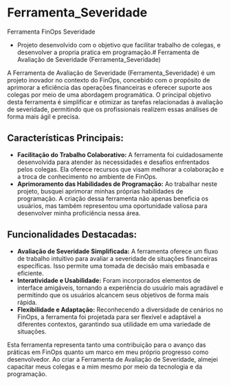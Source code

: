 # Ferramenta_Severidade
Ferramenta FinOps Severidade
- Projeto desenvolvido com o objetivo que facilitar trabalho de colegas, e desenvolver a propria pratica em programação.# Ferramenta de Avaliação de Severidade (Ferramenta_Severidade)

A Ferramenta de Avaliação de Severidade (Ferramenta_Severidade) é um projeto inovador no contexto do FinOps, concebido com o propósito de aprimorar a eficiência das operações financeiras e oferecer suporte aos colegas por meio de uma abordagem programática. O principal objetivo desta ferramenta é simplificar e otimizar as tarefas relacionadas à avaliação de severidade, permitindo que os profissionais realizem essas análises de forma mais ágil e precisa.

## Características Principais:
- **Facilitação do Trabalho Colaborativo:** A ferramenta foi cuidadosamente desenvolvida para atender às necessidades e desafios enfrentados pelos colegas. Ela oferece recursos que visam melhorar a colaboração e a troca de conhecimento no ambiente de FinOps.
- **Aprimoramento das Habilidades de Programação:** Ao trabalhar neste projeto, busquei aprimorar minhas próprias habilidades de programação. A criação dessa ferramenta não apenas beneficia os usuários, mas também representou uma oportunidade valiosa para desenvolver minha proficiência nessa área.

## Funcionalidades Destacadas:
- **Avaliação de Severidade Simplificada:** A ferramenta oferece um fluxo de trabalho intuitivo para avaliar a severidade de situações financeiras específicas. Isso permite uma tomada de decisão mais embasada e eficiente.
- **Interatividade e Usabilidade:** Foram incorporados elementos de interface amigáveis, tornando a experiência do usuário mais agradável e permitindo que os usuários alcancem seus objetivos de forma mais rápida.
- **Flexibilidade e Adaptação:** Reconhecendo a diversidade de cenários no FinOps, a ferramenta foi projetada para ser flexível e adaptável a diferentes contextos, garantindo sua utilidade em uma variedade de situações.

Esta ferramenta representa tanto uma contribuição para o avanço das práticas em FinOps quanto um marco em meu próprio progresso como desenvolvedor. Ao criar a Ferramenta de Avaliação de Severidade, almejei capacitar meus colegas e a mim mesmo por meio da tecnologia e da programação.
